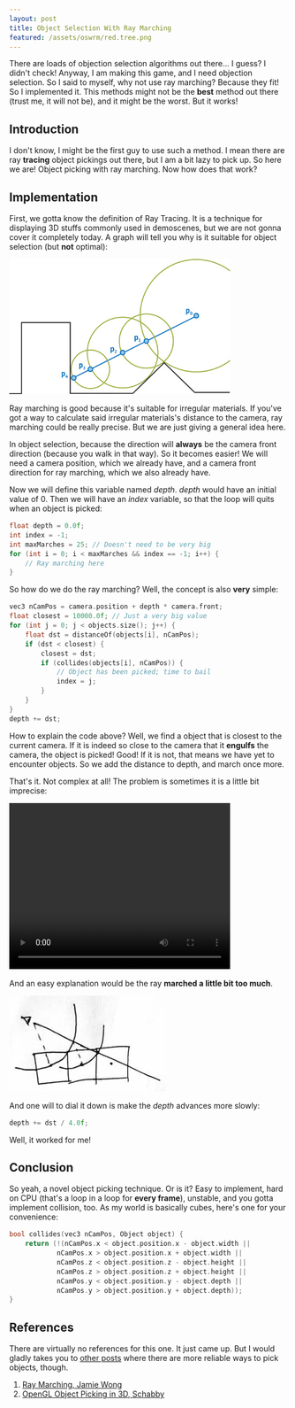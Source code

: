 ```yaml
---
layout: post
title: Object Selection With Ray Marching
featured: /assets/oswrm/red.tree.png
---
```


There are loads of objection selection algorithms out there... I guess? I didn't check! Anyway, I am making this game, and I need objection selection. So I said to myself, why not use ray marching? Because they fit! So I implemented it. This methods might not be the __best__ method out there (trust me, it will not be), and it might be the worst. But it works!

## Introduction

I don't know, I might be the first guy to use such a method. I mean there are ray __tracing__ object pickings out there, but I am a bit lazy to pick up. So here we are! Object picking with ray marching. Now how does that work?

## Implementation

First, we gotta know the definition of Ray Tracing. It is a technique for displaying 3D stuffs commonly used in demoscenes, but we are not gonna cover it completely today. A graph will tell you why is it suitable for object selection (but __not__ optimal):

![SDF explained](/assets/shaders/3.jpg)

Ray marching is good because it's suitable for irregular materials. If you've got a way to calculate said irregular materials's distance to the camera, ray marching could be really precise. But we are just giving a general idea here.

In object selection, because the direction will __always__ be the camera front direction (because you walk in that way). So it becomes easier! We will need a camera position, which we already have, and a camera front direction for ray marching, which we also already have.

Now we will define this variable named _depth_. _depth_ would have an initial value of 0. Then we will have an _index_ variable, so that the loop will quits when an object is picked:

```c++
float depth = 0.0f;
int index = -1;
int maxMarches = 25; // Doesn't need to be very big
for (int i = 0; i < maxMarches && index == -1; i++) {
    // Ray marching here
}
```

So how do we do the ray marching? Well, the concept is also __very__ simple:

```c++
vec3 nCamPos = camera.position + depth * camera.front;
float closest = 10000.0f; // Just a very big value
for (int j = 0; j < objects.size(); j++) {
    float dst = distanceOf(objects[i], nCamPos);
    if (dst < closest) {
        closest = dst;
        if (collides(objects[i], nCamPos)) {
            // Object has been picked; time to bail
            index = j;
        }
    }
}
depth += dst;
```

How to explain the code above? Well, we find a object that is closest to the current camera. If it is indeed so close to the camera that it __engulfs__ the camera, the object is picked! Good! If it is not, that means we have yet to encounter objects. So we add the distance to depth, and march once more.

That's it. Not complex at all! The problem is sometimes it is a little bit imprecise:

<video width="400" height="300" src="/assets/oswrm/selection.mp4" controls></video>

And an easy explanation would be the ray __marched a little bit too much__. 

![Too much marching](/assets/oswrm/crossed.jpg)

And one will to dial it down is make the _depth_ advances more slowly:

```c++
depth += dst / 4.0f;
```

Well, it worked for me!

## Conclusion

So yeah, a novel object picking technique. Or is it? Easy to implement, hard on CPU (that's a loop in a loop for __every frame__), unstable, and you gotta implement collision, too. As my world is basically cubes, here's one for your convenience:

```c++
bool collides(vec3 nCamPos, Object object) {
    return (!(nCamPos.x < object.position.x - object.width ||
            nCamPos.x > object.position.x + object.width ||
            nCamPos.z < object.position.z - object.height ||
            nCamPos.z > object.position.z + object.height ||
            nCamPos.y < object.position.y - object.depth ||
            nCamPos.y > object.position.y + object.depth));
}
```

## References

There are virtually no references for this one. It just came up. But I would gladly takes you to [other posts](http://schabby.de/picking-opengl-ray-tracing/) where there are more reliable ways to pick objects, though.

1. [Ray Marching, Jamie Wong](http://jamie-wong.com/2016/07/15/ray-marching-signed-distance-functions/)
2. [OpenGL Object Picking in 3D, Schabby](http://schabby.de/picking-opengl-ray-tracing/)
